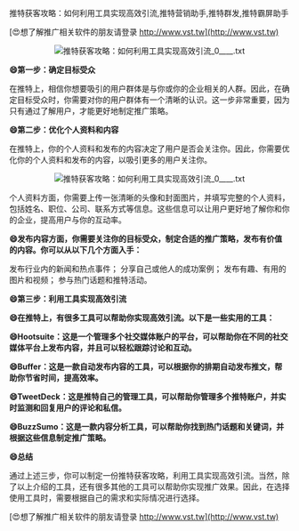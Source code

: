 推特获客攻略：如何利用工具实现高效引流,推特营销助手,推特群发,推特霸屏助手

[😍想了解推广相关软件的朋友请登录 http://www.vst.tw](http://www.vst.tw)

 <center><img src="https://vst.tw/MP4/tuiguang/png/5.png" alt="推特获客攻略：如何利用工具实现高效引流_0____.txt"></center>

**😄第一步：确定目标受众**

在推特上，相信你想要吸引的用户群体是与你或你的企业相关的人群。因此，在确定目标受众时，你需要对你的用户群体有一个清晰的认识。这一步非常重要，因为只有通过了解用户，才能更好地制定推广策略。

**😄第二步：优化个人资料和内容**

在推特上，你的个人资料和发布的内容决定了用户是否会关注你。因此，你需要优化你的个人资料和发布的内容，以吸引更多的用户关注你。

 <center><img src="https://vst.tw/MP4/tuiguang/png/1.png" alt="推特获客攻略：如何利用工具实现高效引流_0____.txt"></center>

个人资料方面，你需要上传一张清晰的头像和封面图片，并填写完整的个人资料，包括姓名、职位、公司、联系方式等信息。这些信息可以让用户更好地了解你和你的企业，提高用户与你的互动率。

**😄发布内容方面，你需要关注你的目标受众，制定合适的推广策略，发布有价值的内容。你可以从以下几个方面入手：**

发布行业内的新闻和热点事件；
分享自己或他人的成功案例；
发布有趣、有用的图片和视频；
参与热门话题和推特活动。

**😄第三步：利用工具实现高效引流**

**😄在推特上，有很多工具可以帮助你实现高效引流。以下是一些实用的工具：**

**😄Hootsuite：这是一个管理多个社交媒体账户的平台，可以帮助你在不同的社交媒体平台上发布内容，并且可以轻松跟踪讨论和互动。**

**😄Buffer：这是一款自动发布内容的工具，可以根据你的排期自动发布推文，帮助你节省时间，提高效率。**

**😄TweetDeck：这是推特自己的管理工具，可以帮助你管理多个推特账户，并实时监测和回复用户的评论和私信。**

**😄BuzzSumo：这是一款内容分析工具，可以帮助你找到热门话题和关键词，并根据这些信息制定推广策略。**

**😄总结**

通过上述三步，你可以制定一份推特获客攻略，利用工具实现高效引流。当然，除了以上介绍的工具，还有很多其他的工具可以帮助你实现推广效果。因此，在选择使用工具时，需要根据自己的需求和实际情况进行选择。

[😍想了解推广相关软件的朋友请登录 http://www.vst.tw](http://www.vst.tw)



